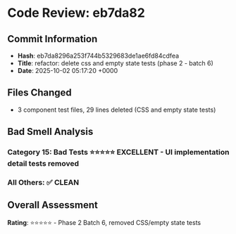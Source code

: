 # Code Review: eb7da82

## Commit Information
- **Hash**: eb7da8296a253f744b5329683de1ae6fd84cdfea
- **Title**: refactor: delete css and empty state tests (phase 2 - batch 6)
- **Date**: 2025-10-02 05:17:20 +0000

## Files Changed
- 3 component test files, 29 lines deleted (CSS and empty state tests)

## Bad Smell Analysis
### Category 15: Bad Tests ⭐⭐⭐⭐⭐ EXCELLENT - UI implementation detail tests removed
### All Others: ✅ CLEAN

## Overall Assessment
**Rating**: ⭐⭐⭐⭐⭐ - Phase 2 Batch 6, removed CSS/empty state tests
